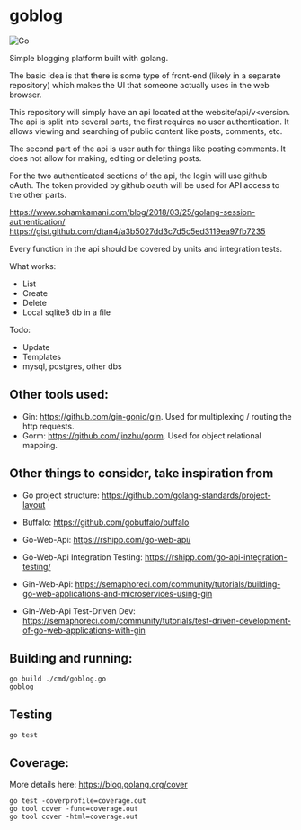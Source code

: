 # goblog
![Go](https://github.com/compscidr/goblog/workflows/Go/badge.svg)

Simple blogging platform built with golang.

The basic idea is that there is some type of front-end (likely in a separate
repository) which makes the UI that someone actually uses in the web browser.

This repository will simply have an api located at the website/api/v<version.
The api is split into several parts, the first requires no user authentication.
It allows viewing and searching of public content like posts, comments, etc.

The second part of the api is user auth for things like posting comments. It
does not allow for making, editing or deleting posts.

For the two authenticated sections of the api, the login will use github oAuth.
The token provided by github oauth will be used for API access to the other
parts.

https://www.sohamkamani.com/blog/2018/03/25/golang-session-authentication/
https://gist.github.com/dtan4/a3b5027dd3c7d5c5ed3119ea97fb7235

Every function in the api should be covered by units and integration tests.

What works:
- List
- Create
- Delete
- Local sqlite3 db in a file

Todo:
- Update
- Templates
- mysql, postgres, other dbs

## Other tools used:
- Gin: https://github.com/gin-gonic/gin. Used for multiplexing / routing the
http requests.
- Gorm: https://github.com/jinzhu/gorm. Used for object relational mapping.

## Other things to consider, take inspiration from
- Go project structure: https://github.com/golang-standards/project-layout

- Buffalo: https://github.com/gobuffalo/buffalo

- Go-Web-Api: https://rshipp.com/go-web-api/
- Go-Web-Api Integration Testing: https://rshipp.com/go-api-integration-testing/

- Gin-Web-Api: https://semaphoreci.com/community/tutorials/building-go-web-applications-and-microservices-using-gin
- GIn-Web-Api Test-Driven Dev: https://semaphoreci.com/community/tutorials/test-driven-development-of-go-web-applications-with-gin

## Building and running:
```
go build ./cmd/goblog.go
goblog
```

## Testing
```
go test
```

## Coverage:
More details here: https://blog.golang.org/cover
```
go test -coverprofile=coverage.out
go tool cover -func=coverage.out
go tool cover -html=coverage.out
```
